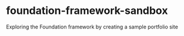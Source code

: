 # foundation-framework-sandbox
Exploring the Foundation framework by creating a sample portfolio site
